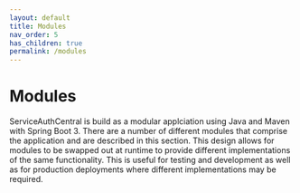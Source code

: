```yaml
---
layout: default
title: Modules
nav_order: 5
has_children: true
permalink: /modules
---
```


# Modules

ServiceAuthCentral is build as a modular applciation using Java and Maven with Spring Boot 3.  There are a number of different modules that comprise the application and are described in this section.  This design allows for modules to be swapped out at runtime to provide different implementations of the same functionality.  This is useful for testing and development as well as for production deployments where different implementations may be required.
